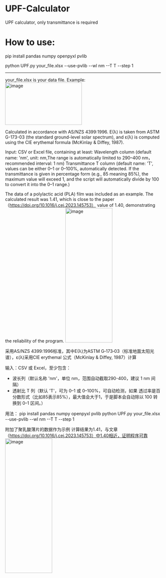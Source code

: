 # UPF-Calculator
UPF calculator, only transmittance is required

# How to use:
pip install pandas numpy openpyxl pvlib 

python UPF.py your_file.xlsx --use-pvlib --wl nm --T T --step 1

-----------------------------------------------------------------------
your_file.xlsx is your data file. Example:<img width="248" height="137" alt="image" src="https://github.com/user-attachments/assets/248dab74-eb79-455a-9038-ab122404c46f" />


Calculated in accordance with AS/NZS 4399:1996. E(λ) is taken from ASTM G-173-03 (the standard ground-level solar spectrum), and ε(λ) is computed using the CIE erythemal formula (McKinlay & Diffey, 1987).

Input: CSV or Excel file, containing at least:
Wavelength column (default name: 'nm', unit: nm,The range is automatically limited to 290–400 nm，recommended interval: 1 nm)
Transmittance T column (default name: 'T', values can be either 0–1 or 0–100%, automatically detected.
If the transmittance is given in percentage form (e.g., 85 meaning 85%), the maximum value will exceed 1, and the script will automatically divide by 100 to convert it into the 0–1 range.)

The data of a polylactic acid (PLA) film was included as an example.
The calculated result was 1.41, which is close to the paper（https://doi.org/10.1016/j.cej.2023.145753） value of 1.40, demonstrating the reliability of the program.
<img width="152" height="435" alt="image" src="https://github.com/user-attachments/assets/a43aea9f-061c-4b29-a302-3979a6177bef" />

采用AS/NZS 4399:1996标准，其中E(λ)为ASTM G‑173‑03（标准地面太阳光谱），ε(λ)采用CIE erythemal 公式（McKinlay & Diffey, 1987）计算

输入：CSV 或 Excel，至少包含：
- 波长列（默认名称 'nm'，单位 nm，范围自动截取290-400，建议 1 nm 间隔）
- 透射比 T 列（默认 'T'，可为 0–1 或 0–100%，可自动检测，如果
透过率是百分数形式（比如85表示85%），最大值会大于1，于是脚本会自动除以 100 转换到 0–1 区间。）

用法：
pip install pandas numpy openpyxl pvlib 
python UPF.py your_file.xlsx --use-pvlib --wl nm --T T --step 1
    
附加了聚乳酸薄片的数据作为示例 计算结果为1.41，与文章（https://doi.org/10.1016/j.cej.2023.145753）中1.40相近，证明程序可靠
<img width="152" height="435" alt="image" src="https://github.com/user-attachments/assets/a43aea9f-061c-4b29-a302-3979a6177bef" />
